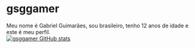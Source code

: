 # gsggamer
 Meu nome é Gabriel Guimarães, sou brasileiro, tenho 12 anos de idade e este é meu perfil.
 <br>
 [![gsggamer GitHub stats](https://github-readme-stats.vercel.app/api?username=gsggamer?theme=merko)](https://github.com/gsggamer/github-readme-stats)
